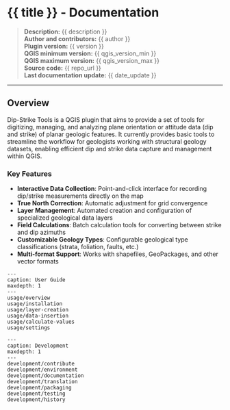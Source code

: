 # {{ title }} - Documentation

> **Description:** {{ description }}  
> **Author and contributors:** {{ author }}  
> **Plugin version:** {{ version }}  
> **QGIS minimum version:** {{ qgis_version_min }}  
> **QGIS maximum version:** {{ qgis_version_max }}  
> **Source code:** {{ repo_url }}  
> **Last documentation update:** {{ date_update }}

----

## Overview

Dip-Strike Tools is a QGIS plugin that aims to provide a set of tools for digitizing, managing, and analyzing plane orientation or attitude data (dip and strike) of planar geologic features. It currently provides basic tools to streamline the workflow for geologists working with structural geology datasets, enabling efficient dip and strike data capture and management within QGIS.

### Key Features

- **Interactive Data Collection**: Point-and-click interface for recording dip/strike measurements directly on the map
- **True North Correction**: Automatic adjustment for grid convergence
- **Layer Management**: Automated creation and configuration of specialized geological data layers
- **Field Calculations**: Batch calculation tools for converting between strike and dip azimuths
- **Customizable Geology Types**: Configurable geological type classifications (strata, foliation, faults, etc.)
- **Multi-format Support**: Works with shapefiles, GeoPackages, and other vector formats

```{toctree}
---
caption: User Guide
maxdepth: 1
---
usage/overview
usage/installation
usage/layer-creation
usage/data-insertion
usage/calculate-values
usage/settings
```

```{toctree}
---
caption: Development
maxdepth: 1
---
development/contribute
development/environment
development/documentation
development/translation
development/packaging
development/testing
development/history
```

